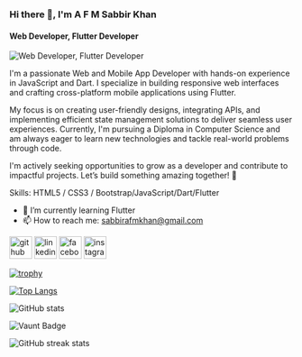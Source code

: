 ### Hi there 👋, I'm A F M Sabbir Khan
#### Web Developer, Flutter Developer
![Web Developer, Flutter Developer](https://media.licdn.com/dms/image/v2/D4E16AQHYKrlDVGf48A/profile-displaybackgroundimage-shrink_350_1400/B4EZYZ1sLgGYAY-/0/1744190228752?e=1749686400&v=beta&t=rd0f3Rn3JeNSaCj5_HmxXZbz13CfUcocgCh7CQ-36g8)

I'm a passionate Web and Mobile App Developer with hands-on experience in JavaScript and Dart. I specialize in building responsive web interfaces and crafting cross-platform mobile applications using Flutter.

My focus is on creating user-friendly designs, integrating APIs, and implementing efficient state management solutions to deliver seamless user experiences. Currently, I'm pursuing a Diploma in Computer Science and am always eager to learn new technologies and tackle real-world problems through code.

I'm actively seeking opportunities to grow as a developer and contribute to impactful projects. Let’s build something amazing together! 🚀

Skills:  HTML5 / CSS3 / Bootstrap/JavaScript/Dart/Flutter

- 🌱 I’m currently learning Flutter  
- 📫 How to reach me: sabbirafmkhan@gmail.com 


[<img src='https://cdn.jsdelivr.net/npm/simple-icons@3.0.1/icons/github.svg' alt='github' height='40'>](https://github.com/sabbirafmkhan)  [<img src='https://cdn.jsdelivr.net/npm/simple-icons@3.0.1/icons/linkedin.svg' alt='linkedin' height='40'>](https://www.linkedin.com/in/afmsabbirkhan/)  [<img src='https://cdn.jsdelivr.net/npm/simple-icons@3.0.1/icons/facebook.svg' alt='facebook' height='40'>](https://www.facebook.com/afmsabbirkhan)  [<img src='https://cdn.jsdelivr.net/npm/simple-icons@3.0.1/icons/instagram.svg' alt='instagram' height='40'>](https://www.instagram.com/afmsabbirkhan/)  

[![trophy](https://github-profile-trophy.vercel.app/?username=sabbirafmkhan)](https://github.com/ryo-ma/github-profile-trophy)

[![Top Langs](https://github-readme-stats.vercel.app/api/top-langs/?username=sabbirafmkhan)](https://github.com/anuraghazra/github-readme-stats)

![GitHub stats](https://github-readme-stats.vercel.app/api?username=sabbirafmkhan&show_icons=true&count_private=true)  

![Vaunt Badge](https://api.vaunt.dev/v1/github/entities/sabbirafmkhan/contributions?format=svg&private=true)  

![GitHub streak stats](https://streak-stats.demolab.com/?user=sabbirafmkhan)  


